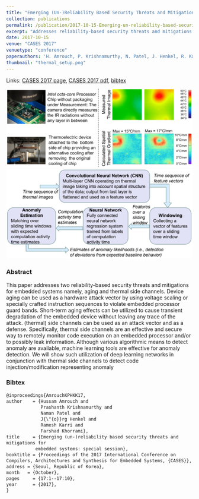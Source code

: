 ```yaml
---
title: "Emerging (Un-)Reliability Based Security Threats and Mitigations for Embedded Systems"
collection: publications
permalink: /publication/2017-10-15-Emerging-un-reliability-based-security-threats-and-mitigations-for-embedded-systems
excerpt: "Addresses reliability-based security threats and mitigations for embedded systems, namely, aging and thermal side channels."
date: 2017-10-15
venue: "CASES 2017"
venuetype: "conference"
paperauthors: 'H. Amrouch, P. Krishnamurthy, N. Patel, J. Henkel, R. Karri, F. Khorrami'
thumbnail: "thermal_setup.png"
---
```


Links: [CASES 2017 page](https://dl.acm.org/doi/abs/10.1145/3125501.3125529), [CASES 2017 pdf](http://ces.itec.kit.edu/img/CASES17.pdf), [bibtex](#bibtex)

![Thermal Monitoring Setup](/images/thermal_setup.png)
![Anomaly Monitoring Framework](/images/thermal_anomaly_setup.png)

### Abstract

This paper addresses two reliability-based security threats and mitigations for embedded systems namely, aging and thermal side channels. Device aging can be used as a hardware attack vector by using voltage scaling or specially crafted instruction sequences to violate embedded processor guard bands. Short-term aging effects can be utilized to cause transient degradation of the embedded device without leaving any trace of the attack. (thermal) side channels can be used as an attack vector and as a defense. Specifically, thermal side channels are an effective and secure way to remotely monitor code execution on an embedded processor and/or to possibly leak information. Although various algorithmic means to detect anomaly are available, machine learning tools are effective for anomaly detection. We will show such utilization of deep learning networks in conjunction with thermal side channels to detect code injection/modification representing anomaly

### Bibtex

    @inproceedings{AmrouchKPHKK17,
    author    = {Hussam Amrouch and
                 Prashanth Krishnamurthy and
                 Naman Patel and
                 J{\"{o}}rg Henkel and
                 Ramesh Karri and
                 Farshad Khorrami},
    title     = {Emerging (un-)reliability based security threats and mitigations for
               embedded systems: special session},
    booktitle = {Proceedings of the 2017 International Conference on Compilers, Architectures and Synthesis for Embedded Systems, {CASES}},
    address = {Seoul, Republic of Korea},
    month   = {October},
    pages     = {17:1--17:10},
    year      = {2017},
    }
